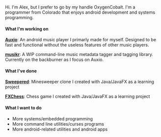 Hi. I'm Alex, but I prefer to go by my handle OxygenCobalt.
I'm a programmer from Colorado that enjoys android development and systems programming.

#### What I'm working on

[**Auxio**](https://github.com/OxygenCobalt/Auxio): An android music player I primarly made for myself. Designed to be
fast and functional without the useless features of other music players.

[**musikr**](https://github.com/OxygenCobalt/musikr): A WIP command-line music metadata tagger and tagging library.
Currently on the backburner as I focus on Auxio.

#### What I've done

[**Sweepered**](https://github.com/OxygenCobalt/Sweepered): Minesweeper clone I created with Java/JavaFX as a learning project

[**FXChess**](https://github.com/OxygenCobalt/FXChess): Chess game I created with Java/JavaFX as a learning project

#### What I want to do

- More systems/embedded programming
- More command line utilities/curses programs
- More android-related utilities and android apps
